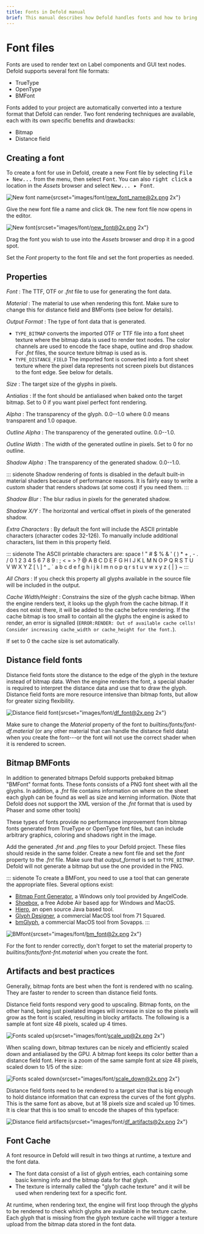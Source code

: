 ```yaml
---
title: Fonts in Defold manual
brief: This manual describes how Defold handles fonts and how to bring fonts onto the screen in your games.
---
```


# Font files

Fonts are used to render text on Label components and GUI text nodes. Defold supports several font file formats:

- TrueType
- OpenType
- BMFont

Fonts added to your project are automatically converted into a texture format that Defold can render. Two font rendering techniques are available, each with its own specific benefits and drawbacks:

- Bitmap
- Distance field

## Creating a font

To create a font for use in Defold, create a new Font file by selecting <kbd>File ▸ New...</kbd> from the menu, then select <kbd>Font</kbd>. You can also <kbd>right click</kbd> a location in the *Assets* browser and select <kbd>New... ▸ Font</kbd>.

![New font name](images/font/new_font_name.png){srcset="images/font/new_font_name@2x.png 2x"}

Give the new font file a name and click <kbd>Ok</kbd>. The new font file now opens in the editor.

![New font](images/font/new_font.png){srcset="images/font/new_font@2x.png 2x"}

Drag the font you wish to use into the *Assets* browser and drop it in a good spot.

Set the *Font* property to the font file and set the font properties as needed.

## Properties

*Font*
: The TTF, OTF or *.fnt* file to use for generating the font data.

*Material*
: The material to use when rendering this font. Make sure to change this for distance field and BMFonts (see below for details).

*Output Format*
: The type of font data that is generated.

  - `TYPE_BITMAP` converts the imported OTF or TTF file into a font sheet texture where the bitmap data is used to render text nodes. The color channels are used to encode the face shape, outline and drop shadow. For *.fnt* files, the source texture bitmap is used as is.
  - `TYPE_DISTANCE_FIELD` The imported font is converted into a font sheet texture where the pixel data represents not screen pixels but distances to the font edge. See below for details.

*Size*
: The target size of the glyphs in pixels.

*Antialias*
: If the font should be antialiased when baked onto the target bitmap. Set to 0 if you want pixel perfect font rendering.

*Alpha*
: The transparency of the glyph. 0.0--1.0 where 0.0 means transparent and 1.0 opaque.

*Outline Alpha*
: The transparency of the generated outline. 0.0--1.0.

*Outline Width*
: The width of the generated outline in pixels. Set to 0 for no outline.

*Shadow Alpha*
: The transparency of the generated shadow. 0.0--1.0.

::: sidenote
Shadow rendering of fonts is disabled in the default built-in material shaders because of performance reasons. It is fairly easy to write a custom shader that renders shadows (at some cost) if you need them.
:::

*Shadow Blur*
: The blur radius in pixels for the generated shadow.

*Shadow X/Y*
: The horizontal and vertical offset in pixels of the generated shadow.

*Extra Characters*
: By default the font will include the ASCII printable characters (character codes 32-126). To manually include additional characters, list them in this property field.

::: sidenote
The ASCII printable characters are:
space ! " # $ % & ' ( ) * + , - . / 0 1 2 3 4 5 6 7 8 9 : ; < = > ? @ A B C D E F G H I J K L M N O P Q R S T U V W X Y Z [ \ ] ^ _ \` a b c d e f g h i j k l m n o p q r s t u v w x y z { | } ~
:::

*All Chars*
: If you check this property all glyphs available in the source file will be included in the output.

*Cache Width/Height*
: Constrains the size of the glyph cache bitmap. When the engine renders text, it looks up the glyph from the cache bitmap. If it does not exist there, it will be added to the cache before rendering. If the cache bitmap is too small to contain all the glyphs the engine is asked to render, an error is signalled (`ERROR:RENDER: Out of available cache cells! Consider increasing cache_width or cache_height for the font.`).

  If set to 0 the cache size is set automatically.

## Distance field fonts

Distance field fonts store the distance to the edge of the glyph in the texture instead of bitmap data. When the engine renders the font, a special shader is required to interpret the distance data and use that to draw the glyph. Distance field fonts are more resource intensive than bitmap fonts, but allow for greater sizing flexibility.

![Distance field font](images/font/df_font.png){srcset="images/font/df_font@2x.png 2x"}

Make sure to change the *Material* property of the font to *builtins/fonts/font-df.material* (or any other material that can handle the distance field data) when you create the font---or the font will not use the correct shader when it is rendered to screen.

## Bitmap BMFonts

In addition to generated bitmaps Defold supports prebaked bitmap "BMFont" format fonts. These fonts consists of a PNG font sheet with all the glyphs. In addition, a *.fnt* file contains information on where on the sheet each glyph can be found as well as size and kerning information. (Note that Defold does not support the XML version of the *.fnt* format that is used by Phaser and some other tools)

These types of fonts provide no performance improvement from bitmap fonts generated from TrueType or OpenType font files, but can include arbitrary graphics, coloring and shadows right in the image.

Add the generated *.fnt* and *.png* files to your Defold project. These files should reside in the same folder. Create a new font file and set the *font* property to the *.fnt* file. Make sure that *output_format* is set to `TYPE_BITMAP`. Defold will not generate a bitmap but use the one provided in the PNG.

::: sidenote
To create a BMFont, you need to use a tool that can generate the appropriate files. Several options exist:

* [Bitmap Font Generator](http://www.angelcode.com/products/bmfont/), a Windows only tool provided by AngelCode.
* [Shoebox](http://renderhjs.net/shoebox/), a free Adobe Air based app for Windows and MacOS.
* [Hiero](https://github.com/libgdx/libgdx/wiki/Hiero), an open source Java based tool.
* [Glyph Designer](https://71squared.com/glyphdesigner), a commercial MacOS tool from 71 Squared.
* [bmGlyph](https://www.bmglyph.com), a commercial MacOS tool from Sovapps.
:::

![BMfont](images/font/bm_font.png){srcset="images/font/bm_font@2x.png 2x"}

For the font to render correctly, don't forget to set the material property to *builtins/fonts/font-fnt.material* when you create the font.

## Artifacts and best practices

Generally, bitmap fonts are best when the font is rendered with no scaling. They are faster to render to screen than distance field fonts.

Distance field fonts respond very good to upscaling. Bitmap fonts, on the other hand, being just pixelated images will increase in size so the pixels will grow as the font is scaled, resulting in blocky artifacts. The following is a sample at font size 48 pixels, scaled up 4 times.

![Fonts scaled up](images/font/scale_up.png){srcset="images/font/scale_up@2x.png 2x"}

When scaling down, bitmap textures can be nicely and efficiently scaled down and antialiased by the GPU. A bitmap font keeps its color better than a distance field font. Here is a zoom of the same sample font at size 48 pixels, scaled down to 1/5 of the size:

![Fonts scaled down](images/font/scale_down.png){srcset="images/font/scale_down@2x.png 2x"}

Distance field fonts need to be rendered to a target size that is big enough to hold distance information that can express the curves of the font glyphs. This is the same font as above, but at 18 pixels size and scaled up 10 times. It is clear that this is too small to encode the shapes of this typeface:

![Distance field artifacts](images/font/df_artifacts.png){srcset="images/font/df_artifacts@2x.png 2x"}

## Font Cache
A font resource in Defold will result in two things at runtime, a texture and the font data.

* The font data consist of a list of glyph entries, each containing some basic kerning info and the bitmap data for that glyph.
* The texture is internally called the "glyph cache texture" and it will be used when rendering text for a specific font.

At runtime, when rendering text, the engine will first loop through the glyphs to be rendered to check which glyphs are available in the texture cache. Each glyph that is missing from the glyph texture cache will trigger a texture upload from the bitmap data stored in the font data.
